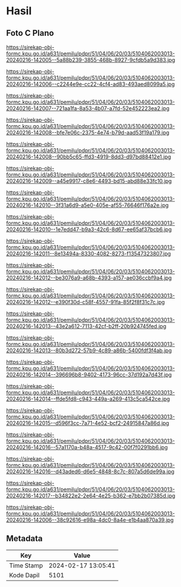 # Hasil

## Foto C Plano

https://sirekap-obj-formc.kpu.go.id/a631/pemilu/pdpr/51/04/06/20/03/5104062003013-20240216-142005--5a88b239-3855-468b-8927-9cfdb5a9d383.jpg

https://sirekap-obj-formc.kpu.go.id/a631/pemilu/pdpr/51/04/06/20/03/5104062003013-20240216-142006--c2244e9e-cc22-4cf4-ad83-493aed8099a5.jpg

https://sirekap-obj-formc.kpu.go.id/a631/pemilu/pdpr/51/04/06/20/03/5104062003013-20240216-142007--721aa1fa-8a53-4b07-a7fd-52e452223ea2.jpg

https://sirekap-obj-formc.kpu.go.id/a631/pemilu/pdpr/51/04/06/20/03/5104062003013-20240216-142008--bfe7e06c-2375-4e74-b79d-aad53f19a179.jpg

https://sirekap-obj-formc.kpu.go.id/a631/pemilu/pdpr/51/04/06/20/03/5104062003013-20240216-142008--90bb5c65-ffd3-4919-8dd3-d97bd88412e1.jpg

https://sirekap-obj-formc.kpu.go.id/a631/pemilu/pdpr/51/04/06/20/03/5104062003013-20240216-142009--a45e9917-c8e6-4493-bd15-abd88e33fc10.jpg

https://sirekap-obj-formc.kpu.go.id/a631/pemilu/pdpr/51/04/06/20/03/5104062003013-20240216-142010--3f31a6d9-a5e0-405e-af55-76646f176a2e.jpg

https://sirekap-obj-formc.kpu.go.id/a631/pemilu/pdpr/51/04/06/20/03/5104062003013-20240216-142010--1e7edd47-b9a3-42c6-8d67-ee65af37bcb6.jpg

https://sirekap-obj-formc.kpu.go.id/a631/pemilu/pdpr/51/04/06/20/03/5104062003013-20240216-142011--8e13494a-8330-4082-8273-f13547323807.jpg

https://sirekap-obj-formc.kpu.go.id/a631/pemilu/pdpr/51/04/06/20/03/5104062003013-20240216-142012--be3076a9-a68b-4393-a157-ae036ccbf9a4.jpg

https://sirekap-obj-formc.kpu.go.id/a631/pemilu/pdpr/51/04/06/20/03/5104062003013-20240216-142012--e390f30d-c58f-4557-91fa-85f2f8f31c7c.jpg

https://sirekap-obj-formc.kpu.go.id/a631/pemilu/pdpr/51/04/06/20/03/5104062003013-20240216-142013--43e2a612-7113-42cf-b2ff-20b924745fed.jpg

https://sirekap-obj-formc.kpu.go.id/a631/pemilu/pdpr/51/04/06/20/03/5104062003013-20240216-142013--80b3d272-57b9-4c89-a86b-5400fdf3f4ab.jpg

https://sirekap-obj-formc.kpu.go.id/a631/pemilu/pdpr/51/04/06/20/03/5104062003013-20240216-142014--396696b8-9402-4173-96cc-37d192a7d43f.jpg

https://sirekap-obj-formc.kpu.go.id/a631/pemilu/pdpr/51/04/06/20/03/5104062003013-20240216-142014--ffde5fd8-c943-449a-a269-413c5ca542ce.jpg

https://sirekap-obj-formc.kpu.go.id/a631/pemilu/pdpr/51/04/06/20/03/5104062003013-20240216-142015--d596f3cc-7a71-4e52-bcf2-24915847a86d.jpg

https://sirekap-obj-formc.kpu.go.id/a631/pemilu/pdpr/51/04/06/20/03/5104062003013-20240216-142016--57a1170a-b48a-4517-9c42-00f7f0291bb6.jpg

https://sirekap-obj-formc.kpu.go.id/a631/pemilu/pdpr/51/04/06/20/03/5104062003013-20240216-142016--d43aded6-d6e5-4848-8c7c-807a5d6de99a.jpg

https://sirekap-obj-formc.kpu.go.id/a631/pemilu/pdpr/51/04/06/20/03/5104062003013-20240216-142017--b34822e2-2e64-4e25-b362-e7bb2b07385d.jpg

https://sirekap-obj-formc.kpu.go.id/a631/pemilu/pdpr/51/04/06/20/03/5104062003013-20240216-142006--38c92616-e98a-4dc0-8a4e-e1b4aa870a39.jpg


## Metadata

| Key        | Value               |
| ---------- | ------------------- |
| Time Stamp | 2024-02-17 13:05:41 |
| Kode Dapil | 5101                |



